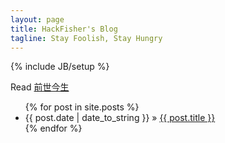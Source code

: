 ```yaml
---
layout: page
title: HackFisher's Blog
tagline: Stay Foolish, Stay Hungry
---
```

{% include JB/setup %}

Read [前世今生](http://www.hackfisher.info/blog/)

<ul class="posts">
  {% for post in site.posts %}
    <li><span>{{ post.date | date_to_string }}</span> &raquo; <a href="{{ BASE_PATH }}{{ post.url }}">{{ post.title }}</a></li>
  {% endfor %}
</ul>

